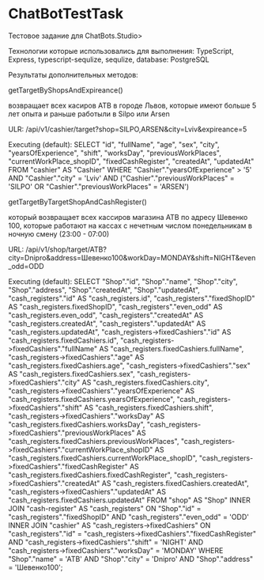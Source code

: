 # ChatBotTestTask

Тестовое задание для ChatBots.Studio>

Технологии которые использовались для выполнения:
  TypeScript, Express, typescript-sequlize, sequlize, database: PostgreSQL

Результаты дополнительных методов:


  getTargetByShopsAndExpireance()

  возвращает всех касиров ATB в городе Львов, которые имеют больше 5 лет опыта и раньше работыли в Silpo или Arsen

  ULR:  /api/v1/cashier/target?shop=SILPO,ARSEN&city=Lviv&expireance=5

  Executing (default): SELECT "id", "fullName", "age", "sex", "city", "yearsOfExperience", "shift", "worksDay", "previousWorkPlaces", "currentWorkPlace_shopID",  "fixedCashRegister", "createdAt", "updatedAt" FROM "cashier" AS "Cashier" WHERE "Cashier"."yearsOfExperience" > '5' AND "Cashier"."city" = 'Lviv' AND ("Cashier"."previousWorkPlaces" = 'SILPO' OR "Cashier"."previousWorkPlaces" = 'ARSEN')


  getTargetByTargetShopAndCashRegister()

  который возвращает всех кассиров магазина ATB по адресу Шевенко 100, которые работают на кассах с нечетным числом понедельникам в ночную смену (23:00 - 07:00)

  URL: /api/v1/shop/target/ATB?city=Dnipro&address=Шевенко100&workDay=MONDAY&shift=NIGHT&even_odd=ODD

  Executing (default): SELECT "Shop"."id", "Shop"."name", "Shop"."city", "Shop"."address", "Shop"."createdAt", "Shop"."updatedAt", "cash_registers"."id" AS "cash_registers.id", "cash_registers"."fixedShopID" AS "cash_registers.fixedShopID", "cash_registers"."even_odd" AS "cash_registers.even_odd", "cash_registers"."createdAt" AS "cash_registers.createdAt", "cash_registers"."updatedAt" AS "cash_registers.updatedAt", "cash_registers->fixedCashiers"."id" AS "cash_registers.fixedCashiers.id", "cash_registers->fixedCashiers"."fullName" AS "cash_registers.fixedCashiers.fullName", "cash_registers->fixedCashiers"."age" AS "cash_registers.fixedCashiers.age", "cash_registers->fixedCashiers"."sex" AS "cash_registers.fixedCashiers.sex", "cash_registers->fixedCashiers"."city" AS "cash_registers.fixedCashiers.city", "cash_registers->fixedCashiers"."yearsOfExperience" AS "cash_registers.fixedCashiers.yearsOfExperience", "cash_registers->fixedCashiers"."shift" AS "cash_registers.fixedCashiers.shift", "cash_registers->fixedCashiers"."worksDay" AS "cash_registers.fixedCashiers.worksDay", "cash_registers->fixedCashiers"."previousWorkPlaces" AS "cash_registers.fixedCashiers.previousWorkPlaces", "cash_registers->fixedCashiers"."currentWorkPlace_shopID" AS "cash_registers.fixedCashiers.currentWorkPlace_shopID", "cash_registers->fixedCashiers"."fixedCashRegister" AS "cash_registers.fixedCashiers.fixedCashRegister", "cash_registers->fixedCashiers"."createdAt" AS "cash_registers.fixedCashiers.createdAt", "cash_registers->fixedCashiers"."updatedAt" AS "cash_registers.fixedCashiers.updatedAt" FROM "shop" AS "Shop" INNER JOIN "cash-register" AS "cash_registers" ON "Shop"."id" = "cash_registers"."fixedShopID" AND "cash_registers"."even_odd" = 'ODD' INNER JOIN "cashier" AS "cash_registers->fixedCashiers" ON "cash_registers"."id" = "cash_registers->fixedCashiers"."fixedCashRegister" AND "cash_registers->fixedCashiers"."shift" = 'NIGHT' AND "cash_registers->fixedCashiers"."worksDay" = 'MONDAY' WHERE "Shop"."name" = 'ATB' AND "Shop"."city" = 'Dnipro' AND "Shop"."address" = 'Шевенко100';

